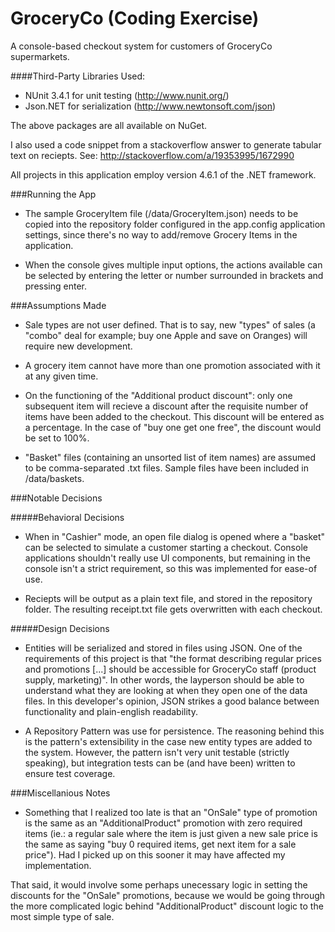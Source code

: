 # GroceryCo (Coding Exercise)
A console-based checkout system for customers of GroceryCo supermarkets.

####Third-Party Libraries Used:
  - NUnit 3.4.1 for unit testing (http://www.nunit.org/)
  - Json.NET for serialization (http://www.newtonsoft.com/json)
  
The above packages are all available on NuGet.

I also used a code snippet from a stackoverflow answer to generate tabular text on reciepts. See: http://stackoverflow.com/a/19353995/1672990

All projects in this application employ version 4.6.1 of the .NET framework.

###Running the App
  - The sample GroceryItem file (/data/GroceryItem.json) needs to be copied into the repository folder configured in the app.config application settings, since there's no way to add/remove Grocery Items in the application.

  - When the console gives multiple input options, the actions available can be selected by entering the letter or number surrounded in brackets and pressing enter.

###Assumptions Made
  - Sale types are not user defined. That is to say, new "types" of sales (a "combo" deal for example; buy one Apple and save on Oranges) will require new development.

  - A grocery item cannot have more than one promotion associated with it at any given time.

  - On the functioning of the "Additional product discount": only one subsequent item will recieve a discount after the requisite number of items have been added to the checkout. This discount will be entered as a percentage. In the case of "buy one get one free", the discount would be set to 100%.

  - "Basket" files (containing an unsorted list of item names) are assumed to be comma-separated .txt files. Sample files have been included in /data/baskets.

###Notable Decisions

#####Behavioral Decisions
  - When in "Cashier" mode, an open file dialog is opened where a "basket" can be selected to simulate a customer starting a checkout. Console applications shouldn't really use UI components, but remaining in the console isn't a strict requirement, so this was implemented for ease-of use.

  - Reciepts will be output as a plain text file, and stored in the repository folder. The resulting receipt.txt file gets overwritten with each checkout.

#####Design Decisions
  - Entities will be serialized and stored in files using JSON. One of the requirements of this project is that "the format describing regular prices and promotions [...] should be accessible for GroceryCo staff (product supply, marketing)". In other words, the layperson should be able to understand what they are looking at when they open one of the data files. In this developer's opinion, JSON strikes a good balance between functionality and plain-english readability.

  - A Repository Pattern was use for persistence. The reasoning behind this is the pattern's extensibility in the case new entity types are added to the system. However, the pattern isn't very unit testable (strictly speaking), but integration tests can be (and have been) written to ensure test coverage.

###Miscellanious Notes
  - Something that I realized too late is that an "OnSale" type of promotion is the same as an "AdditionalProduct" promotion with zero required items (ie.: a regular sale where the item is just given a new sale price is the same as saying "buy 0 required items, get next item for a sale price"). Had I picked up on this sooner it may have affected my implementation. 

  That said, it would involve some perhaps unecessary logic in setting the discounts for the "OnSale" promotions, because we would be going through the more complicated logic behind "AdditionalProduct" discount logic to the most simple type of sale.
